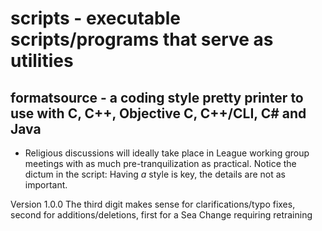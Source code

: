 # scripts - executable scripts/programs that serve as utilities
## formatsource - a coding style pretty printer to use with C, C++, Objective C, C++/CLI, C# and Java
- Religious discussions will ideally take place in League working group meetings with as much pre-tranquilization as practical. Notice the dictum in the script: Having *a* style is key, the details are not as important.


Version 1.0.0 The third digit makes sense for clarifications/typo fixes, second for additions/deletions, first for a Sea Change requiring retraining
